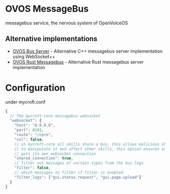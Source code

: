 # OVOS MessageBus

messagebus service, the nervous system of OpenVoiceOS

## Alternative implementations

- [OVOS Bus Server](https://github.com/OpenVoiceOS/ovos-bus-server/) - Alternative C++ messagebus server implementation using WebSocket++
- [OVOS Rust Messagebus](https://github.com/OscillateLabsLLC/ovos-rust-messagebus) - Alternative Rust messagebus server implementation

# Configuration

under mycroft.conf

```javascript
{
  // The mycroft-core messagebus websocket
  "websocket": {
    "host": "0.0.0.0",
    "port": 8181,
    "route": "/core",
    "ssl": false,
    // in mycroft-core all skills share a bus, this allows malicious skills
    // to manipulate it and affect other skills, this option ensures each skill
    // gets its own websocket connection
    "shared_connection": true,
    // filter out messages of certain types from the bus logs
    "filter": false,
    // which messages to filter if filter is enabled
    "filter_logs": ["gui.status.request", "gui.page.upload"]
  }
}
```
